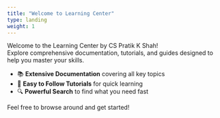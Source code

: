 ```yaml
---
title: "Welcome to Learning Center"
type: landing
weight: 1
---
```


Welcome to the Learning Center by CS Pratik K Shah!  
Explore comprehensive documentation, tutorials, and guides designed to help you master your skills.

- 📚 **Extensive Documentation** covering all key topics  
- 🚀 **Easy to Follow Tutorials** for quick learning  
- 🔍 **Powerful Search** to find what you need fast

Feel free to browse around and get started!